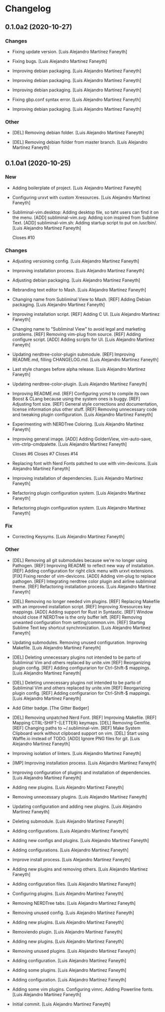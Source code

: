 # Changelog


## 0.1.0a2 (2020-10-27)

### Changes

* Fixing update version. [Luis Alejandro Martínez Faneyth]

* Fixing bugs. [Luis Alejandro Martínez Faneyth]

* Improving debian packaging. [Luis Alejandro Martínez Faneyth]

* Improving debian packaging. [Luis Alejandro Martínez Faneyth]

* Improving debian packaging. [Luis Alejandro Martínez Faneyth]

* Fixing gbp.conf syntax error. [Luis Alejandro Martínez Faneyth]

* Improving debian packaging. [Luis Alejandro Martínez Faneyth]

### Other

* [DEL] Removing debian folder. [Luis Alejandro Martínez Faneyth]

* [DEL] Removing debian folder from master branch. [Luis Alejandro Martínez Faneyth]


## 0.1.0a1 (2020-10-25)

### New

* Adding boilerplate of project. [Luis Alejandro Martínez Faneyth]

* Configuring urxvt with custom Xresources. [Luis Alejandro Martínez Faneyth]

* Subliminal-vim.desktop: Adding desktop file, so taht users can find it on the menu. [ADD] subliminal-vim.svg: Adding icon inspired from Sublime Text. [ADD] subliminal-vim.sh: Adding startup script to put on /usr/bin/. [Luis Alejandro Martínez Faneyth]

  Closes #10

### Changes

* Adjusting versioning config. [Luis Alejandro Martínez Faneyth]

* Improving installation process. [Luis Alejandro Martínez Faneyth]

* Adjusting debian packaging. [Luis Alejandro Martínez Faneyth]

* Rebranding text editor to Mash. [Luis Alejandro Martínez Faneyth]

* Changing name from Subliminal View to Mash. [REF] Adding Debian packaging. [Luis Alejandro Martínez Faneyth]

* Improving installation script. [REF] Adding C UI. [Luis Alejandro Martínez Faneyth]

* Changing name to "Subliminal View" to avoid legal and marketing problems. [REF] Removing vim-plug from source. [REF] Adding configure script. [ADD] Adding scripts for UI. [Luis Alejandro Martínez Faneyth]

* Updating nerdtree-color-plugin submodule. [REF] Improving README.md, filling CHANGELOG.md. [Luis Alejandro Martínez Faneyth]

* Last style changes before alpha release. [Luis Alejandro Martínez Faneyth]

* Updating nerdtree-color-plugin. [Luis Alejandro Martínez Faneyth]

* Improving README.md. [REF] Configuring ycmd to compile its own Boost & CLang because using the system ones is buggy. [REF] Adjusting font size. [REF] General style corrections and documentation, license information plus other stuff. [REF] Removing unnecessary code and tweaking plugin configuration. [Luis Alejandro Martínez Faneyth]

* Experimenting with NERDTree Coloring. [Luis Alejandro Martínez Faneyth]

* Improving general image. [ADD] Adding GoldenView, vim-auto-save, vim-ctrlp-cmdpalette. [Luis Alejandro Martínez Faneyth]

  Closes #6
  Closes #7
  Closes #14

* Replacing font with Nerd Fonts patched to use with vim-devicons. [Luis Alejandro Martínez Faneyth]

* Improving installation of dependencies. [Luis Alejandro Martínez Faneyth]

* Refactoring plugin configuration system. [Luis Alejandro Martínez Faneyth]

* Refactoring plugin configuration system. [Luis Alejandro Martínez Faneyth]

### Fix

* Correcting Keysyms. [Luis Alejandro Martínez Faneyth]

### Other

* [DEL] Removing all git submodules because we're no longer using Pathogen. [REF] Improving README to reflect new way of installation. [REF] Adding configuration for right click menu with urxvt extensions. [FIX] Fixing render of vim-devicons. [ADD] Adding vim-plug to replace pathogen. [REF] Integrating nerdtree color plugin and airline subliminal theme. [REF] Refactoring installation process. [Luis Alejandro Martínez Faneyth]

* [DEL] Removing no longer needed vim plugins. [REF] Replacing Makefile with an improved installation script. [REF] Improving Xresources key mappings. [ADD] Adding support for Rust in Syntastic. [REF] Window should close if NERDTree is the only buffer left. [REF] Removing unwanted configuration from setting/common.vim. [REF] Starting Sublime Text key shortcut synchronization. [Luis Alejandro Martínez Faneyth]

* Updating submodules. Removing unused configuration. Improving Makefile. [Luis Alejandro Martínez Faneyth]

* [DEL] Deleting unnecessary plugins not intended to be parto of Subliminal Vim and others replaced by unite.vim [REF] Reorganizing plugin config. [REF] Adding configurarion for Ctrl-Shift-$ mappings. [Luis Alejandro Martínez Faneyth]

* [DEL] Deleting unnecessary plugins not intended to be parto of Subliminal Vim and others replaced by unite.vim [REF] Reorganizing plugin config. [REF] Adding configurarion for Ctrl-Shift-$ mappings. [Luis Alejandro Martínez Faneyth]

* Add Gitter badge. [The Gitter Badger]

* [DEL] Removing unpatched Nerd Font. [REF] Improving Makefile. [REF] Mapping CTRL-SHIFT-{LETTER} keymaps. [DEL] Removing Gemfile. [REF] Changing paths to ~/.subliminal-vim. [REF] Make System Clipboard work without clipboard support on vim. [DEL] Start using Waffle.io instead of TODO. [ADD] Ignore PNG files for git. [Luis Alejandro Martínez Faneyth]

* Improving isolation of linters. [Luis Alejandro Martínez Faneyth]

* [IMP] Improving installation process. [Luis Alejandro Martínez Faneyth]

* Improving configuration of plugins and installation of dependencies. [Luis Alejandro Martínez Faneyth]

* Adding new plugins. [Luis Alejandro Martínez Faneyth]

* Removing unnecessary plugins. [Luis Alejandro Martínez Faneyth]

* Updating configuration and adding new plugins. [Luis Alejandro Martínez Faneyth]

* Deleting submodule. [Luis Alejandro Martínez Faneyth]

* Adding configurations. [Luis Alejandro Martínez Faneyth]

* Adding new configs and plugins. [Luis Alejandro Martínez Faneyth]

* Adding configurations. [Luis Alejandro Martínez Faneyth]

* Improve install process. [Luis Alejandro Martínez Faneyth]

* Adding new plugins and removing others. [Luis Alejandro Martínez Faneyth]

* Adding configuration files. [Luis Alejandro Martínez Faneyth]

* Configuring plugins. [Luis Alejandro Martínez Faneyth]

* Removing NERDTree tabs. [Luis Alejandro Martínez Faneyth]

* Removing unused config. [Luis Alejandro Martínez Faneyth]

* Adding new plugins. [Luis Alejandro Martínez Faneyth]

* Removiendo plugin. [Luis Alejandro Martínez Faneyth]

* Adding new plugins. [Luis Alejandro Martínez Faneyth]

* Removing unused plugins. [Luis Alejandro Martínez Faneyth]

* Adding configuration. [Luis Alejandro Martínez Faneyth]

* Adding some plugins. [Luis Alejandro Martínez Faneyth]

* Adding configuration. [Luis Alejandro Martínez Faneyth]

* Adding some vim plugins. Configuring vimrc. Adding Powerline fonts. [Luis Alejandro Martínez Faneyth]

* Initial commit. [Luis Alejandro Martínez Faneyth]



